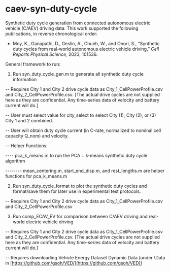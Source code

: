 # caev-syn-duty-cycle
Synthetic duty cycle generation from connected autonomous electric vehicle (C/AEV) driving data. This work supported the following publications, in reverse chronological order:

- Moy, K., Ganapathi, D., Geslin, A., Chueh, W., and Onori, S., “Synthetic duty cycles from real-world autonomous electric vehicle driving,” *Cell Reports Physical Science,* 2023, 101536.

General framework to run:
1. Run syn_duty_cycle_gen.m to generate all synthetic duty cycle information

-- Requires City 1 and City 2 drive cycle data as City_1_CellPowerProfile.csv and City_2_CellPowerProfile.csv. [The actual drive cycles are not supplied here as they are confidential. Any time-series data of velocity and battery current will do.]

-- User must select value for city_select to select City (1), City (2), or (3) City 1 and 2 combined.

-- User will obtain duty cycle current (in C-rate, normalized to nominal cell capacity Q_nom) and velocity.

-- Helper Functions:

---- pca_k_means.m to run the PCA + k-means synthetic duty cycle algorithm

-------- mean_centering.m, start_end_disp.m, and rest_lengths.m are helper functions for pca_k_means.m

2. Run syn_duty_cycle_format to plot the synthetic duty cycles and format/save them for later use in experimental test protocols.

-- Requires City 1 and City 2 drive cycle data as City_1_CellPowerProfile.csv and City_2_CellPowerProfile.csv

3. Run comp_ECAV_EV for comparison between C/AEV driving and real-world electric vehicle driving

-- Requires City 1 and City 2 drive cycle data as City_1_CellPowerProfile.csv and City_2_CellPowerProfile.csv. [The actual drive cycles are not supplied here as they are confidential. Any time-series data of velocity and battery current will do.]

-- Requires downloading Vehicle Energy Dataset Dynamic Data (under \Data in [https://github.com/gsoh/VED/](https://github.com/gsoh/VED))
